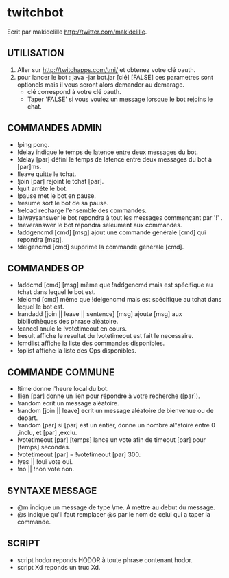 # twitchbot

Ecrit par makidelille http://twitter.com/makidelille.



## UTILISATION

1. Aller sur http://twitchapps.com/tmi/ et obtenez votre clé oauth.
2. pour lancer le bot : java -jar bot.jar [clé] [FALSE] ces parametres sont optionels mais il vous seront alors demander au demarage.
    * clé correspond à votre clé oauth.
    * Taper 'FALSE' si vous voulez un message lorsque le bot rejoins le chat.

## COMMANDES ADMIN

* !ping pong.
* !delay indique le temps de latence entre deux messages du bot.
* !delay [par] défini le temps de latence entre deux messages du bot à [par]ms.
* !leave quitte le tchat.
* !join [par] rejoint le tchat [par].
* !quit arréte le bot.
* !pause met le bot en pause.
* !resume sort le bot de sa pause.
* !reload recharge l'ensemble des commandes.
* !alwaysanswer le bot repondra à tout les messages commençant par '!' .
* !neveranswer le bot repondra seleument aux commandes.
* !addgencmd [cmd] [msg] ajout une commande générale [cmd] qui repondra [msg].
* !delgencmd [cmd] supprime la commande générale [cmd].

## COMMANDES OP

* !addcmd [cmd] [msg] même que !addgencmd mais est spécifique au tchat dans lequel le bot est.
* !delcmd [cmd] même que !delgencmd mais est spécifique au tchat dans lequel le bot est.
* !randadd [join || leave || sentence] [msg] ajoute [msg] aux bibiliothèques des phrase aléatoire.
* !cancel anule le !votetimeout en cours.
* !result affiche le resultat du !votetimeout est fait le necessaire.
* !cmdlist affiche la liste des commandes disponibles.
* !oplist affiche la liste des Ops disponibles.

## COMMANDE COMMUNE

* !time donne l'heure local du bot.
* !lien [par] donne un lien pour répondre à votre recherche ([par]).
* !random ecrit un message aléatoire.
* !random [join || leave] ecrit un message aléatoire de bienvenue ou de depart.
* !random [par] si [par] est un entier, donne un nombre al"atoire entre 0 ,inclu, et [par] ,exclu.
* !votetimeout [par] [temps] lance un vote afin de timeout [par] pour [temps] secondes.
* !votetimeout [par] = !votetimeout [par] 300.
* !yes || !oui vote oui.
* !no || !non vote non.


## SYNTAXE MESSAGE

* @m indique un message de type \me. A mettre au debut du message.
* @s indique qu'il faut remplacer @s par le nom de celui qui a taper la commande.

## SCRIPT

* script hodor reponds HODOR à toute phrase contenant hodor.
* script Xd reponds un truc Xd.
